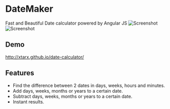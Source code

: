 # DateMaker
Fast and Beautiful Date calculator powered by Angular JS
![Screenshot](http://i.imgur.com/9gEHIPu.png)
![Screenshot](http://i.imgur.com/Ch0sxHF.png)

## Demo
http://xtarx.github.io/date-calculator/

## Features
- Find the difference between 2 dates in days, weeks, hours and minutes.
- Add days, weeks, months or years to a certain date.
- Subtract days, weeks, months or years to a certain date.
- Instant results.

